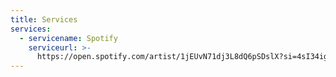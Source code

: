 ```yaml
---
title: Services
services:
  - servicename: Spotify
    serviceurl: >-
      https://open.spotify.com/artist/1jEUvN71dj3L8dQ6pSDslX?si=4sI34ig5Qfu4mLGE97Zc0w
---
```


